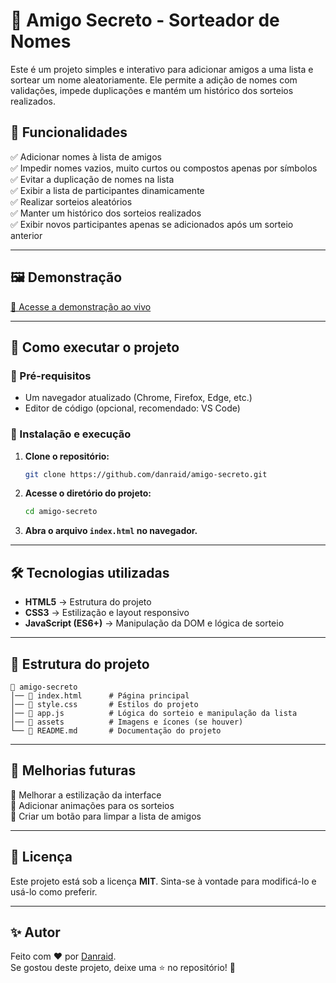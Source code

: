 # 🎲 Amigo Secreto - Sorteador de Nomes

Este é um projeto simples e interativo para adicionar amigos a uma lista e sortear um nome aleatoriamente. Ele permite a adição de nomes com validações, impede duplicações e mantém um histórico dos sorteios realizados.

## 📌 Funcionalidades

✅ Adicionar nomes à lista de amigos  
✅ Impedir nomes vazios, muito curtos ou compostos apenas por símbolos  
✅ Evitar a duplicação de nomes na lista  
✅ Exibir a lista de participantes dinamicamente  
✅ Realizar sorteios aleatórios  
✅ Manter um histórico dos sorteios realizados  
✅ Exibir novos participantes apenas se adicionados após um sorteio anterior  

---

## 🖼️ Demonstração

[🔗 Acesse a demonstração ao vivo](https://one-oracle-1.vercel.app/)

---

## 🚀 Como executar o projeto

### 🔧 Pré-requisitos

- Um navegador atualizado (Chrome, Firefox, Edge, etc.)
- Editor de código (opcional, recomendado: VS Code)

### 📂 Instalação e execução

1. **Clone o repositório:**
   ```sh
   git clone https://github.com/danraid/amigo-secreto.git
   ```
2. **Acesse o diretório do projeto:**
   ```sh
   cd amigo-secreto
   ```
3. **Abra o arquivo `index.html` no navegador.**  

---

## 🛠️ Tecnologias utilizadas

- **HTML5** → Estrutura do projeto  
- **CSS3** → Estilização e layout responsivo  
- **JavaScript (ES6+)** → Manipulação da DOM e lógica de sorteio  

---

## 📄 Estrutura do projeto

```
📂 amigo-secreto
│── 📄 index.html      # Página principal
│── 📄 style.css       # Estilos do projeto
│── 📄 app.js          # Lógica do sorteio e manipulação da lista
│── 📂 assets          # Imagens e ícones (se houver)
└── 📄 README.md       # Documentação do projeto
```

---

## 🎯 Melhorias futuras

🚀 Melhorar a estilização da interface  
🚀 Adicionar animações para os sorteios  
🚀 Criar um botão para limpar a lista de amigos  

---

## 📝 Licença

Este projeto está sob a licença **MIT**. Sinta-se à vontade para modificá-lo e usá-lo como preferir.

---

## ✨ Autor

Feito com ❤️ por [Danraid](https://github.com/danraid).  
Se gostou deste projeto, deixe uma ⭐ no repositório! 🚀



